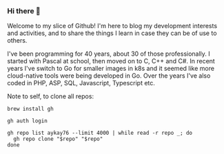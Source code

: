 ### Hi there 👋

Welcome to my slice of Github! I'm here to blog my development interests and activities, and to share the things I learn in case they can be of use to others.

I've been programming for 40 years, about 30 of those professionally. I started with Pascal at school, then moved on to C, C++ and C#. In recent years I've switch to Go for smaller images in k8s and it seemed like more cloud-native tools were being developed in Go. Over the years I've also coded in PHP, ASP, SQL, Javascript, Typescript etc.

Note to self, to clone all repos:

```
brew install gh

gh auth login

gh repo list aykay76 --limit 4000 | while read -r repo _; do
  gh repo clone "$repo" "$repo"
done
```
